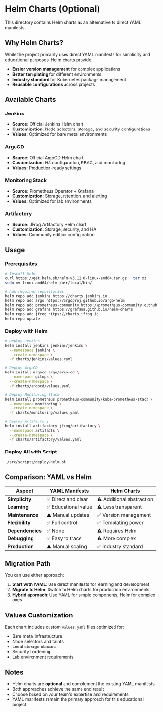 # Helm Charts (Optional)

This directory contains Helm charts as an alternative to direct YAML manifests.

## Why Helm Charts?

While the project primarily uses direct YAML manifests for simplicity and educational purposes, Helm charts provide:

- **Easier version management** for complex applications
- **Better templating** for different environments
- **Industry standard** for Kubernetes package management
- **Reusable configurations** across projects

## Available Charts

### Jenkins
- **Source**: Official Jenkins Helm chart
- **Customization**: Node selectors, storage, and security configurations
- **Values**: Optimized for bare metal environments

### ArgoCD
- **Source**: Official ArgoCD Helm chart
- **Customization**: HA configuration, RBAC, and monitoring
- **Values**: Production-ready settings

### Monitoring Stack
- **Source**: Prometheus Operator + Grafana
- **Customization**: Storage, retention, and alerting
- **Values**: Optimized for lab environments

### Artifactory
- **Source**: JFrog Artifactory Helm chart
- **Customization**: Storage, security, and HA
- **Values**: Community edition configuration

## Usage

### Prerequisites
```bash
# Install Helm
curl https://get.helm.sh/helm-v3.12.0-linux-amd64.tar.gz | tar xz
sudo mv linux-amd64/helm /usr/local/bin/

# Add required repositories
helm repo add jenkins https://charts.jenkins.io
helm repo add argo https://argoproj.github.io/argo-helm
helm repo add prometheus-community https://prometheus-community.github.io/helm-charts
helm repo add grafana https://grafana.github.io/helm-charts
helm repo add jfrog https://charts.jfrog.io
helm repo update
```

### Deploy with Helm
```bash
# Deploy Jenkins
helm install jenkins jenkins/jenkins \
  --namespace jenkins \
  --create-namespace \
  -f charts/jenkins/values.yaml

# Deploy ArgoCD
helm install argocd argo/argo-cd \
  --namespace gitops \
  --create-namespace \
  -f charts/argocd/values.yaml

# Deploy Monitoring Stack
helm install prometheus prometheus-community/kube-prometheus-stack \
  --namespace monitoring \
  --create-namespace \
  -f charts/monitoring/values.yaml

# Deploy Artifactory
helm install artifactory jfrog/artifactory \
  --namespace artifacts \
  --create-namespace \
  -f charts/artifactory/values.yaml
```

### Deploy All with Script
```bash
./src/scripts/deploy-helm.sh
```

## Comparison: YAML vs Helm

| Aspect | YAML Manifests | Helm Charts |
|--------|----------------|-------------|
| **Simplicity** | ✅ Direct and clear | ⚠️ Additional abstraction |
| **Learning** | ✅ Educational value | ⚠️ Less transparent |
| **Maintenance** | ⚠️ Manual updates | ✅ Version management |
| **Flexibility** | ✅ Full control | ✅ Templating power |
| **Dependencies** | ✅ None | ⚠️ Requires Helm |
| **Debugging** | ✅ Easy to trace | ⚠️ More complex |
| **Production** | ⚠️ Manual scaling | ✅ Industry standard |

## Migration Path

You can use either approach:

1. **Start with YAML**: Use direct manifests for learning and development
2. **Migrate to Helm**: Switch to Helm charts for production environments
3. **Hybrid approach**: Use YAML for simple components, Helm for complex ones

## Values Customization

Each chart includes custom `values.yaml` files optimized for:
- Bare metal infrastructure
- Node selectors and taints
- Local storage classes
- Security hardening
- Lab environment requirements

## Notes

- Helm charts are **optional** and complement the existing YAML manifests
- Both approaches achieve the same end result
- Choose based on your team's expertise and requirements
- YAML manifests remain the primary approach for this educational project 